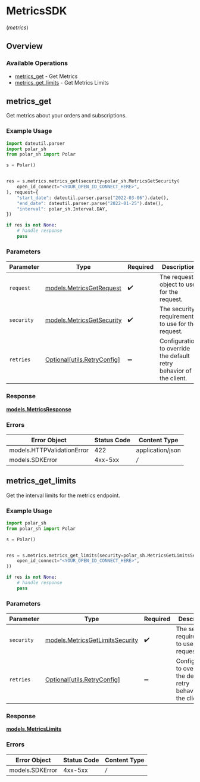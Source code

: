 # MetricsSDK
(*metrics*)

## Overview

### Available Operations

* [metrics_get](#metrics_get) - Get Metrics
* [metrics_get_limits](#metrics_get_limits) - Get Metrics Limits

## metrics_get

Get metrics about your orders and subscriptions.

### Example Usage

```python
import dateutil.parser
import polar_sh
from polar_sh import Polar

s = Polar()


res = s.metrics.metrics_get(security=polar_sh.MetricsGetSecurity(
    open_id_connect="<YOUR_OPEN_ID_CONNECT_HERE>",
), request={
    "start_date": dateutil.parser.parse("2022-03-06").date(),
    "end_date": dateutil.parser.parse("2022-01-25").date(),
    "interval": polar_sh.Interval.DAY,
})

if res is not None:
    # handle response
    pass

```

### Parameters

| Parameter                                                           | Type                                                                | Required                                                            | Description                                                         |
| ------------------------------------------------------------------- | ------------------------------------------------------------------- | ------------------------------------------------------------------- | ------------------------------------------------------------------- |
| `request`                                                           | [models.MetricsGetRequest](../../models/metricsgetrequest.md)       | :heavy_check_mark:                                                  | The request object to use for the request.                          |
| `security`                                                          | [models.MetricsGetSecurity](../../metricsgetsecurity.md)            | :heavy_check_mark:                                                  | The security requirements to use for the request.                   |
| `retries`                                                           | [Optional[utils.RetryConfig]](../../models/utils/retryconfig.md)    | :heavy_minus_sign:                                                  | Configuration to override the default retry behavior of the client. |

### Response

**[models.MetricsResponse](../../models/metricsresponse.md)**

### Errors

| Error Object               | Status Code                | Content Type               |
| -------------------------- | -------------------------- | -------------------------- |
| models.HTTPValidationError | 422                        | application/json           |
| models.SDKError            | 4xx-5xx                    | */*                        |


## metrics_get_limits

Get the interval limits for the metrics endpoint.

### Example Usage

```python
import polar_sh
from polar_sh import Polar

s = Polar()


res = s.metrics.metrics_get_limits(security=polar_sh.MetricsGetLimitsSecurity(
    open_id_connect="<YOUR_OPEN_ID_CONNECT_HERE>",
))

if res is not None:
    # handle response
    pass

```

### Parameters

| Parameter                                                            | Type                                                                 | Required                                                             | Description                                                          |
| -------------------------------------------------------------------- | -------------------------------------------------------------------- | -------------------------------------------------------------------- | -------------------------------------------------------------------- |
| `security`                                                           | [models.MetricsGetLimitsSecurity](../../metricsgetlimitssecurity.md) | :heavy_check_mark:                                                   | The security requirements to use for the request.                    |
| `retries`                                                            | [Optional[utils.RetryConfig]](../../models/utils/retryconfig.md)     | :heavy_minus_sign:                                                   | Configuration to override the default retry behavior of the client.  |

### Response

**[models.MetricsLimits](../../models/metricslimits.md)**

### Errors

| Error Object    | Status Code     | Content Type    |
| --------------- | --------------- | --------------- |
| models.SDKError | 4xx-5xx         | */*             |
